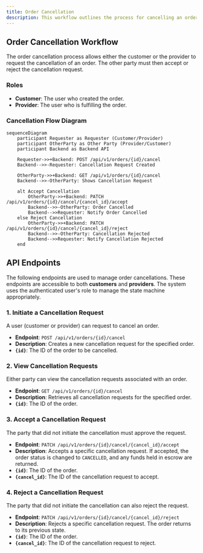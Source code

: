 ```yaml
---
title: Order Cancellation
description: This workflow outlines the process for cancelling an order, which can be initiated by either the customer or the provider.
---
```


## Order Cancellation Workflow

The order cancellation process allows either the customer or the provider to request the cancellation of an order. The other party must then accept or reject the cancellation request.

### Roles

*   **Customer**: The user who created the order.
*   **Provider**: The user who is fulfilling the order.

### Cancellation Flow Diagram

```mermaid
sequenceDiagram
    participant Requester as Requester (Customer/Provider)
    participant OtherParty as Other Party (Provider/Customer)
    participant Backend as Backend API

    Requester->>+Backend: POST /api/v1/orders/{id}/cancel
    Backend-->>-Requester: Cancellation Request Created

    OtherParty->>+Backend: GET /api/v1/orders/{id}/cancel
    Backend-->>-OtherParty: Shows Cancellation Request

    alt Accept Cancellation
        OtherParty->>+Backend: PATCH /api/v1/orders/{id}/cancel/{cancel_id}/accept
        Backend-->>-OtherParty: Order Cancelled
        Backend-->>Requester: Notify Order Cancelled
    else Reject Cancellation
        OtherParty->>+Backend: PATCH /api/v1/orders/{id}/cancel/{cancel_id}/reject
        Backend-->>-OtherParty: Cancellation Rejected
        Backend-->>Requester: Notify Cancellation Rejected
    end
```

## API Endpoints

The following endpoints are used to manage order cancellations. These endpoints are accessible to both **customers** and **providers**. The system uses the authenticated user's role to manage the state machine appropriately.

### 1. Initiate a Cancellation Request

A user (customer or provider) can request to cancel an order.

*   **Endpoint**: `POST /api/v1/orders/{id}/cancel`
*   **Description**: Creates a new cancellation request for the specified order.
*   **`{id}`**: The ID of the order to be cancelled.

### 2. View Cancellation Requests

Either party can view the cancellation requests associated with an order.

*   **Endpoint**: `GET /api/v1/orders/{id}/cancel`
*   **Description**: Retrieves all cancellation requests for the specified order.
*   **`{id}`**: The ID of the order.

### 3. Accept a Cancellation Request

The party that did not initiate the cancellation must approve the request.

*   **Endpoint**: `PATCH /api/v1/orders/{id}/cancel/{cancel_id}/accept`
*   **Description**: Accepts a specific cancellation request. If accepted, the order status is changed to `CANCELLED`, and any funds held in escrow are returned.
*   **`{id}`**: The ID of the order.
*   **`{cancel_id}`**: The ID of the cancellation request to accept.

### 4. Reject a Cancellation Request

The party that did not initiate the cancellation can also reject the request.

*   **Endpoint**: `PATCH /api/v1/orders/{id}/cancel/{cancel_id}/reject`
*   **Description**: Rejects a specific cancellation request. The order returns to its previous state.
*   **`{id}`**: The ID of the order.
*   **`{cancel_id}`**: The ID of the cancellation request to reject. 